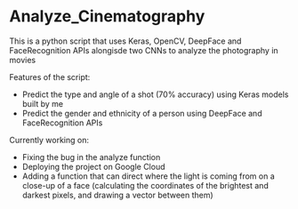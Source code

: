 # Analyze_Cinematography
This is a python script that uses Keras, OpenCV, DeepFace and FaceRecognition APIs alongisde two CNNs to analyze the photography in movies

Features of the script:
 - Predict the type and angle of a shot (70% accuracy) using Keras models built by me
 - Predict the gender and ethnicity of a person using DeepFace and FaceRecognition APIs
 
 Currently working on:
  - Fixing the bug in the analyze function
  - Deploying the project on Google Cloud
  - Adding a function that can direct where the light is coming from on a close-up of a face (calculating the coordinates of the brightest and darkest pixels, and drawing a vector between them)
  
